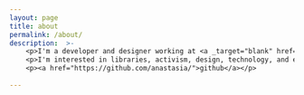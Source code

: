 ```yaml
---
layout: page
title: about
permalink: /about/
description:  >-
    <p>I'm a developer and designer working at <a _target="blank" href="https://lil.law.harvard.edu">Library Innovation Lab at Harvard University</a>.</p>
    <p>I'm interested in libraries, activism, design, technology, and especially where those topics intersect.</p>
    <p><a href="https://github.com/anastasia/">github</a></p>
    
---
```

